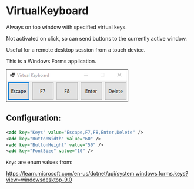 # VirtualKeyboard

Always on top window with specified virtual keys.

Not activated on click, so can send buttons to the currently active window.

Useful for a remote desktop session from a touch device.

This is a Windows Forms application.

![Screenshot](docs/Screenshot_1.png)

## Configuration:

``` xml
<add key="Keys" value="Escape,F7,F8,Enter,Delete" />
<add key="ButtonWidth" value="60" />
<add key="ButtonHeight" value="50" />
<add key="FontSize" value="10" />
```

`Keys` are enum values ​​from:

https://learn.microsoft.com/en-us/dotnet/api/system.windows.forms.keys?view=windowsdesktop-9.0
